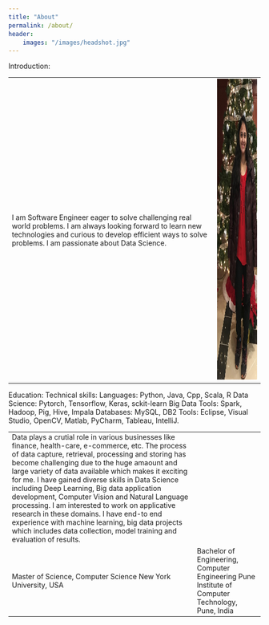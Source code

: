 ```yaml
---
title: "About"
permalink: /about/
header:
    images: "/images/headshot.jpg"
---
```

Introduction:
<table>
    <tbody>
        <tr>
            <td>
                I am Software Engineer eager to solve challenging real world problems. I am always looking forward to learn new technologies and curious to develop efficient ways to solve problems. I am passionate about Data Science. 
            </td>
            <td class="align-right">
                <img src="/images/headshot1.jpg" width="350" height="600"/>
            </td>
        </tr>
    </tbody>
</table>

<style>
.alignright {
    text-align: right;
}
</style>


<table>
    <tbody>
        <tr>
            <td>
                Data plays a crutial role in various businesses like finance, health-care, e-commerce, etc. The process of data capture, retrieval, processing and storing has become challenging due to the huge amaount and large variety of data available which makes it exciting for me. I have gained diverse skills in Data Science including Deep Learning, Big data application development, Computer Vision and Natural Language processing. I am interested to work on applicative research in these domains. I have end-to end experience with machine learning, big data projects which includes data collection, model training and evaluation of results. 
            </td>
        </tr>
        <tr>
         Education:
            <td>
                Master of Science, Computer Science
                New York University, USA
            </td>
            <td>
                Bachelor of Engineering, Computer Engineering
                Pune Institute of Computer Technology, Pune, India
            </td>  
        </tr>   
        <tr>        
            Technical skills:  
                Languages: Python, Java, Cpp, Scala, R  
                Data Science: Pytorch, Tensorflow, Keras, sckit-learn  
                Big Data Tools: Spark, Hadoop, Pig, Hive, Impala  
                Databases: MySQL, DB2  
                Tools: Eclipse, Visual Studio, OpenCV, Matlab, PyCharm, Tableau, IntelliJ.
        </tr>
    </tbody>
</table>